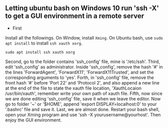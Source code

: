 ## Letting ubuntu bash on Windows 10 run 'ssh -X'  to get a GUI environment in a remote server

- First

Install all the followings. On Window, install `Xming`. On Ubuntu bash, use `sudo apt install` to install `ssh xauth xorg`.
```
sudo apt install ssh xauth xorg
```
Second, go to the folder contains 'ssh_config' file, mine is '/etc/ssh'.
Third, edit 'ssh_config' as administrator. Inside 'ssh_config', remove the hash '#' in the lines 'ForwardAgent', 'ForwardX11', 'ForwardX11Trusted', and set the corresponding arguments to 'yes'.
Forth, in 'ssh_config' file, remove the front hash '#' before 'Port 22' and 'Protocol 2', and also append a new line at the end of the file to state the xauth file location, 'XauthLocaion /usr/bin/xauth', remember write your own path of xauth file.
Fifth, now since we are done editing 'ssh_config' file, save it when we leave the editor. Now go to folder '~' or '$HOME', append 'export DISPLAY=localhost:0' to your '.bashrc' file and save it.
Last, we are almost done. Restart your bash shell, open your Xming program and use 'ssh -X yourusername@yourhost'. Then enjoy the GUI environment.